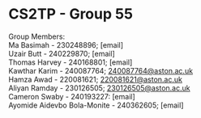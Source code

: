 # CS2TP - Group 55
Group Members: <br>
Ma Basimah - 230248896; [email] <br>
Uzair Butt - 240229870; [email] <br>
Thomas Harvey - 240168801; [email] <br>
Kawthar Karim - 240087764; 240087764@aston.ac.uk <br>
Hamza Awad - 220081621; 220081621@aston.ac.uk <br>
Aliyan Ramday - 230126505; 230126505@aston.ac.uk <br>
Cameron Swaby - 240193227: [email] <br>
Ayomide Aidevbo Bola-Monite - 240362605; [email] <br> 
